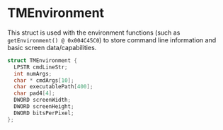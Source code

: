 # TMEnvironment

This struct is used with the environment functions (such as `getEnvironment() @ 0x004C45C0`)
to store command line information and basic screen data/capabilities.

```c
struct TMEnvironment {
  LPSTR cmdLineStr;
  int numArgs;
  char * cmdArgs[10];
  char executablePath[400];
  char pad4[4];
  DWORD screenWidth;
  DWORD screenHeight;
  DWORD bitsPerPixel;
};
